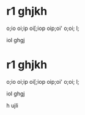 # r1 ghjkh
o;io
oi;ip
oi[;iop
oip;oi'
o;oi;
l;

iol
ghgj
# r1 ghjkh
o;io
oi;ip
oi[;iop
oip;oi'
o;oi;
l;

iol
ghgj

h
ujli
